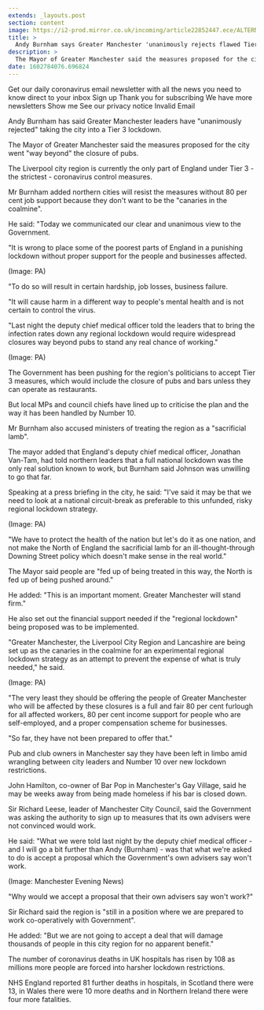 ```yaml
--- 
extends: _layouts.post 
section: content 
image: https://i2-prod.mirror.co.uk/incoming/article22852447.ece/ALTERNATES/s1200/0_Coronavirus-Thu-Oct-15-2020.jpg 
title: > 
  Andy Burnham says Greater Manchester 'unanimously rejects flawed Tier 3 restrictions' 
description: > 
  The Mayor of Greater Manchester said the measures proposed for the city went "way beyond" the closure of pubs.The Liverpool city region is currently the only part of England under Tier 3 - the strictest - coronavirus control measures.He also set out the financial support needed if the "regional lockdown" being proposed was to be implemented.Pub and club owners in Manchester say they have been left in limbo amid wrangling between city leaders and Number 10 over new lockdown restrictions.He added: "But we are not going to accept a deal that will damage thousands of people in this city region for no apparent benefit." 
date: 1602784076.696824 
--- 
```

Get our daily coronavirus email newsletter with all the news you need to know direct to your inbox Sign up Thank you for subscribing We have more newsletters Show me See our privacy notice Invalid Email

Andy Burnham has said Greater Manchester leaders have "unanimously rejected" taking the city into a Tier 3 lockdown.

The Mayor of Greater Manchester said the measures proposed for the city went "way beyond" the closure of pubs.

The Liverpool city region is currently the only part of England under Tier 3 - the strictest - coronavirus control measures.

Mr Burnham added northern cities will resist the measures without 80 per cent job support because they don't want to be the "canaries in the coalmine".

He said: "Today we communicated our clear and unanimous view to the Government.

"It is wrong to place some of the poorest parts of England in a punishing lockdown without proper support for the people and businesses affected.

(Image: PA)

"To do so will result in certain hardship, job losses, business failure.

"It will cause harm in a different way to people's mental health and is not certain to control the virus.

"Last night the deputy chief medical officer told the leaders that to bring the infection rates down any regional lockdown would require widespread closures way beyond pubs to stand any real chance of working."

(Image: PA)

The Government has been pushing for the region's politicians to accept Tier 3 measures, which would include the closure of pubs and bars unless they can operate as restaurants.

But local MPs and council chiefs have lined up to criticise the plan and the way it has been handled by Number 10.

Mr Burnham also accused ministers of treating the region as a "sacrificial lamb".

The mayor added that England's deputy chief medical officer, Jonathan Van-Tam, had told northern leaders that a full national lockdown was the only real solution known to work, but Burnham said Johnson was unwilling to go that far.

Speaking at a press briefing in the city, he said: "I've said it may be that we need to look at a national circuit-break as preferable to this unfunded, risky regional lockdown strategy.

(Image: PA)

"We have to protect the health of the nation but let's do it as one nation, and not make the North of England the sacrificial lamb for an ill-thought-through Downing Street policy which doesn't make sense in the real world."

The Mayor said people are "fed up of being treated in this way, the North is fed up of being pushed around."

He added: "This is an important moment. Greater Manchester will stand firm."

He also set out the financial support needed if the "regional lockdown" being proposed was to be implemented.

"Greater Manchester, the Liverpool City Region and Lancashire are being set up as the canaries in the coalmine for an experimental regional lockdown strategy as an attempt to prevent the expense of what is truly needed," he said.

(Image: PA)

"The very least they should be offering the people of Greater Manchester who will be affected by these closures is a full and fair 80 per cent furlough for all affected workers, 80 per cent income support for people who are self-employed, and a proper compensation scheme for businesses.

"So far, they have not been prepared to offer that."

Pub and club owners in Manchester say they have been left in limbo amid wrangling between city leaders and Number 10 over new lockdown restrictions.

John Hamilton, co-owner of Bar Pop in Manchester's Gay Village, said he may be weeks away from being made homeless if his bar is closed down.

Sir Richard Leese, leader of Manchester City Council, said the Government was asking the authority to sign up to measures that its own advisers were not convinced would work.

He said: "What we were told last night by the deputy chief medical officer - and I will go a bit further than Andy (Burnham) - was that what we're asked to do is accept a proposal which the Government's own advisers say won't work.

(Image: Manchester Evening News)

"Why would we accept a proposal that their own advisers say won't work?"

Sir Richard said the region is "still in a position where we are prepared to work co-operatively with Government".

He added: "But we are not going to accept a deal that will damage thousands of people in this city region for no apparent benefit."

The number of coronavirus deaths in UK hospitals has risen by 108 as millions more people are forced into harsher lockdown restrictions.

NHS England reported 81 further deaths in hospitals, in Scotland there were 13, in Wales there were 10 more deaths and in Northern Ireland there were four more fatalities.